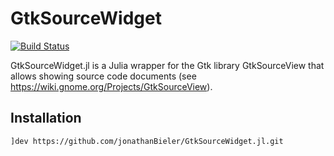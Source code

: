 # GtkSourceWidget

[![Build Status](https://travis-ci.org/tknopp/GtkSourceWidget.jl.svg?branch=master)](https://travis-ci.org/tknopp/GtkSourceWidget.jl)

GtkSourceWidget.jl is a Julia wrapper for the Gtk library GtkSourceView that allows showing source code documents (see https://wiki.gnome.org/Projects/GtkSourceView).

## Installation

    ]dev https://github.com/jonathanBieler/GtkSourceWidget.jl.git
